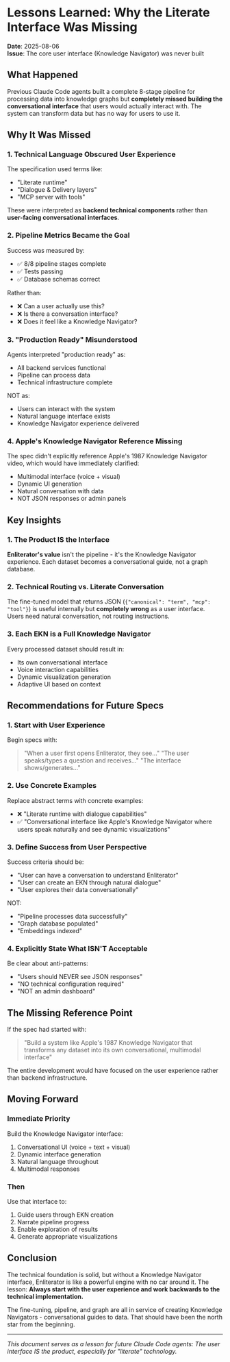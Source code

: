# Lessons Learned: Why the Literate Interface Was Missing

**Date**: 2025-08-06  
**Issue**: The core user interface (Knowledge Navigator) was never built

## What Happened

Previous Claude Code agents built a complete 8-stage pipeline for processing data into knowledge graphs but **completely missed building the conversational interface** that users would actually interact with. The system can transform data but has no way for users to use it.

## Why It Was Missed

### 1. Technical Language Obscured User Experience
The specification used terms like:
- "Literate runtime" 
- "Dialogue & Delivery layers"
- "MCP server with tools"

These were interpreted as **backend technical components** rather than **user-facing conversational interfaces**.

### 2. Pipeline Metrics Became the Goal
Success was measured by:
- ✅ 8/8 pipeline stages complete
- ✅ Tests passing
- ✅ Database schemas correct

Rather than:
- ❌ Can a user actually use this?
- ❌ Is there a conversation interface?
- ❌ Does it feel like a Knowledge Navigator?

### 3. "Production Ready" Misunderstood
Agents interpreted "production ready" as:
- All backend services functional
- Pipeline can process data
- Technical infrastructure complete

NOT as:
- Users can interact with the system
- Natural language interface exists
- Knowledge Navigator experience delivered

### 4. Apple's Knowledge Navigator Reference Missing
The spec didn't explicitly reference Apple's 1987 Knowledge Navigator video, which would have immediately clarified:
- Multimodal interface (voice + visual)
- Dynamic UI generation
- Natural conversation with data
- NOT JSON responses or admin panels

## Key Insights

### 1. The Product IS the Interface
**Enliterator's value** isn't the pipeline - it's the Knowledge Navigator experience. Each dataset becomes a conversational guide, not a graph database.

### 2. Technical Routing vs. Literate Conversation
The fine-tuned model that returns JSON (`{"canonical": "term", "mcp": "tool"}`) is useful internally but **completely wrong** as a user interface. Users need natural conversation, not routing instructions.

### 3. Each EKN is a Full Knowledge Navigator
Every processed dataset should result in:
- Its own conversational interface
- Voice interaction capabilities
- Dynamic visualization generation
- Adaptive UI based on context

## Recommendations for Future Specs

### 1. Start with User Experience
Begin specs with:
> "When a user first opens Enliterator, they see..."
> "The user speaks/types a question and receives..."
> "The interface shows/generates..."

### 2. Use Concrete Examples
Replace abstract terms with concrete examples:
- ❌ "Literate runtime with dialogue capabilities"
- ✅ "Conversational interface like Apple's Knowledge Navigator where users speak naturally and see dynamic visualizations"

### 3. Define Success from User Perspective
Success criteria should be:
- "User can have a conversation to understand Enliterator"
- "User can create an EKN through natural dialogue"
- "User explores their data conversationally"

NOT:
- "Pipeline processes data successfully"
- "Graph database populated"
- "Embeddings indexed"

### 4. Explicitly State What ISN'T Acceptable
Be clear about anti-patterns:
- "Users should NEVER see JSON responses"
- "NO technical configuration required"
- "NOT an admin dashboard"

## The Missing Reference Point

If the spec had started with:
> "Build a system like Apple's 1987 Knowledge Navigator that transforms any dataset into its own conversational, multimodal interface"

The entire development would have focused on the user experience rather than backend infrastructure.

## Moving Forward

### Immediate Priority
Build the Knowledge Navigator interface:
1. Conversational UI (voice + text + visual)
2. Dynamic interface generation
3. Natural language throughout
4. Multimodal responses

### Then
Use that interface to:
1. Guide users through EKN creation
2. Narrate pipeline progress
3. Enable exploration of results
4. Generate appropriate visualizations

## Conclusion

The technical foundation is solid, but without a Knowledge Navigator interface, Enliterator is like a powerful engine with no car around it. The lesson: **Always start with the user experience and work backwards to the technical implementation.**

The fine-tuning, pipeline, and graph are all in service of creating Knowledge Navigators - conversational guides to data. That should have been the north star from the beginning.

---

*This document serves as a lesson for future Claude Code agents: The user interface IS the product, especially for "literate" technology.*